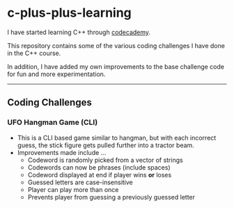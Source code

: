 # c-plus-plus-learning
I have started learning C++ through [codecademy](https:www.codecademy.com).

This repository contains some of the various coding challenges I have done in the C++ course.

In addition, I have added my own improvements to the base challenge code for fun and more experimentation.

---
## Coding Challenges
### UFO Hangman Game (CLI)
- This is a CLI based game similar to hangman, but with each incorrect guess, the stick figure gets pulled further into a tractor beam.
- Improvements made include ...
    - Codeword is randomly picked from a vector of strings
    - Codewords can now be phrases (include spaces)
    - Codeword displayed at end if player wins **or** loses
    - Guessed letters are case-insensitive
    - Player can play more than once
    - Prevents player from guessing a previously guessed letter